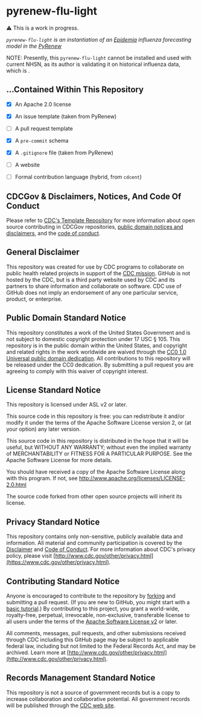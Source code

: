 # pyrenew-flu-light

⚠️ This is a work in progress.

_`pyrenew-flu-light` is an instantiation of an [Epidemia](https://imperialcollegelondon.github.io/epidemia/) influenza forecasting model in the [PyRenew](https://github.com/CDCgov/PyRenew)_

NOTE: Presently, this `pyrenew-flu-light` cannot be installed and used with current NHSN, as its author is validating it on historical influenza data, which is .

## ...Contained Within This Repository


- [x] An Apache 2.0 license
- [x] An issue template (taken from PyRenew)
- [ ] A pull request template
- [x] A `pre-commit` schema
- [x] A `.gitignore` file (taken from PyRenew)
- [ ] A website
- [ ] Formal contribution language (hybrid, from `cdcent`)


## CDCGov & Disclaimers, Notices, And Code Of Conduct

Please refer to [CDC's Template Repository](https://github.com/CDCgov/template) for more information about open source contributing in CDCGov repositories, [public domain notices and disclaimers](https://github.com/CDCgov/template/blob/master/DISCLAIMER.md), and the [code of conduct](https://github.com/CDCgov/template/blob/master/code-of-conduct.md).


## General Disclaimer

This repository was created for use by CDC programs to collaborate on public health related projects in support of the [CDC mission](https://www.cdc.gov/about/organization/mission.htm).  GitHub is not hosted by the CDC, but is a third party website used by CDC and its partners to share information and collaborate on software. CDC use of GitHub does not imply an endorsement of any one particular service, product, or enterprise.

## Public Domain Standard Notice

This repository constitutes a work of the United States Government and is not subject to domestic copyright protection under 17 USC § 105. This repository is in the public domain within the United States, and copyright and related rights in the work worldwide are waived through the [CC0 1.0 Universal public domain dedication](https://creativecommons.org/publicdomain/zero/1.0/). All contributions to this repository will be released under the CC0 dedication. By submitting a pull request you are agreeing to comply with this waiver of copyright interest.

## License Standard Notice

This repository is licensed under ASL v2 or later.

This source code in this repository is free: you can redistribute it and/or modify it under the terms of the Apache Software License version 2, or (at your option) any later version.

This source code in this repository is distributed in the hope that it will be useful, but WITHOUT ANY WARRANTY; without even the implied warranty of MERCHANTABILITY or FITNESS FOR A PARTICULAR PURPOSE. See the Apache Software License for more details.

You should have received a copy of the Apache Software License along with this program. If not, see http://www.apache.org/licenses/LICENSE-2.0.html

The source code forked from other open source projects will inherit its license.

## Privacy Standard Notice

This repository contains only non-sensitive, publicly available data and
information. All material and community participation is covered by the
[Disclaimer](https://github.com/CDCgov/template/blob/master/DISCLAIMER.md)
and [Code of Conduct](https://github.com/CDCgov/template/blob/master/code-of-conduct.md). For more information about CDC's privacy policy, please visit [http://www.cdc.gov/other/privacy.html](https://www.cdc.gov/other/privacy.html).

## Contributing Standard Notice

Anyone is encouraged to contribute to the repository by [forking](https://help.github.com/articles/fork-a-repo) and submitting a pull request. (If you are new to GitHub, you might start with a [basic tutorial](https://help.github.com/articles/set-up-git).) By contributing to this project, you grant a world-wide, royalty-free, perpetual, irrevocable, non-exclusive, transferable license to all users under the terms of the [Apache Software License v2](http://www.apache.org/licenses/LICENSE-2.0.html) or later.

All comments, messages, pull requests, and other submissions received through CDC including this GitHub page may be subject to applicable federal law, including but not limited to the Federal Records Act, and may be archived. Learn more at [http://www.cdc.gov/other/privacy.html](http://www.cdc.gov/other/privacy.html).

## Records Management Standard Notice

This repository is not a source of government records but is a copy to increase collaboration and collaborative potential. All government records will be published through the [CDC web site](http://www.cdc.gov).
